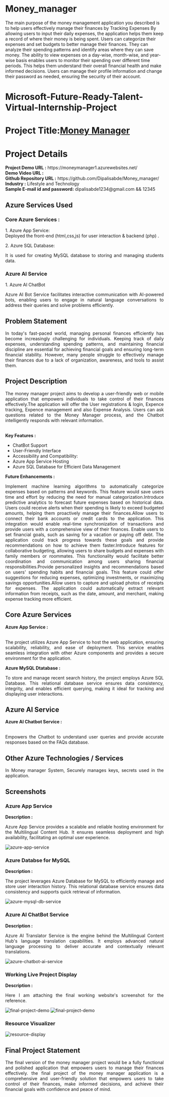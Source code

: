 # Money_manager
The main purpose of the money management application you described is to help users effectively manage their finances by Tracking Expenses By allowing users to input their daily expenses, the application helps them keep a record of where their money is being spent. Users can categorize their expenses and set budgets to better manage their finances. They can analyze their spending patterns and identify areas where they can save money. The ability to view expenses on a day-wise, month-wise, and year-wise basis enables users to monitor their spending over different time periods. This helps them understand their overall financial health and make informed decisions. Users can manage their profile information and change their password as needed, ensuring the security of their account.
<h1>Microsoft-Future-Ready-Talent-Virtual-Internship-Project</h1>
<h1>Project Title:<b><a href="https://moneymanager1.azurewebsites.net/">Money Manager </a></b></h1>
<h1>Project Details</h1>
<b>Project Demo URL :</b> https://moneymanager1.azurewebsites.net/ <br>
<b>Demo Video URL :</b>  <br>
<b>Github Repository URL :</b> https://github.com/Dipalisabde/Money_manager/ <br>
<b>Industry :</b> Lifestyle and Technology<br>
<b> Sample E-mail id and password:</b> dipalisabde1234@gmail.com && 12345<br>
<h2>Azure Services Used </h2>
<h3>
Core Azure Services : </h3>
 <p align="justify">1. Azure App Service:<br> Deployed the front-end (html,css,js) for user interaction & backend (php) .</p>
2. Azure SQL Database:<br> 
  <p align="justify">It is used for creating MySQL database to storing and managing students data.</p>
<h3>Azure AI Service </h3>
 <p align="justify">1. Azure AI ChatBot</p>
 <p align="justify">Azure AI Bot Service facilitates interactive communication with AI-powered bots, enabling users to engage in natural language conversations to address their queries and solve problems efficiently.</p>
  

<h2>Problem Statement</h2>
<p align="justify">In today's fast-paced world, managing personal finances efficiently has become increasingly challenging for individuals. Keeping track of daily expenses, understanding spending patterns, and maintaining financial discipline are essential for achieving financial goals and ensuring long-term financial stability. However, many people struggle to effectively manage their finances due to a lack of organization, awareness, and tools to assist them.</p>
<h2>Project Description</h2>
<p align="justify">The money manager project aims to develop a user-friendly web or mobile application that empowers individuals to take control of their finances effectively.The application will offer the User registrations & login, Expence tracking, Expence management and also Expense Analysis. Users can ask questions related to the Money Manager process, and the Chatbot intelligently responds with relevant information.</p><br>
<b>Key Features :</b>
<ul>
    <li>ChatBot Support</li>
    <li>User-Friendly Interface</li>
    <li>Accessibility and Compatibility:</li>
    <li>Azure App Service Hosting</li>
    <li>Azure SQL Database for Efficient Data Management</li>
</ul>
<b>Future Enhancements :</b><br>
<p align="justify">Implement machine learning algorithms to automatically categorize expenses based on patterns and keywords. This feature would save users time and effort by reducing the need for manual categorization.Introduce predictive analytics to forecast future expenses based on historical data. Users could receive alerts when their spending is likely to exceed budgeted amounts, helping them proactively manage their finances.Allow users to connect their bank accounts or credit cards to the application. This integration would enable real-time synchronization of transactions and provide users with a comprehensive view of their finances.
Enable users to set financial goals, such as saving for a vacation or paying off debt. The application could track progress towards these goals and provide recommendations on how to achieve them faster.Introduce features for collaborative budgeting, allowing users to share budgets and expenses with family members or roommates. This functionality would facilitate better coordination and communication among users sharing financial responsibilities.Provide personalized insights and recommendations based on users' spending habits and financial goals. This feature could offer suggestions for reducing expenses, optimizing investments, or maximizing savings opportunities.Allow users to capture and upload photos of receipts for expenses. The application could automatically extract relevant information from receipts, such as the date, amount, and merchant, making expense tracking more efficient.</p>
<h2>Core Azure Services</h2>
<b>Azure App Service :</b><br><p align="justify"><br>The project utilizes Azure App Service to host the web application, ensuring scalability, reliability, and ease of deployment. This service enables seamless integration with other Azure components and provides a secure environment for the application.</p>

<b>Azure MySQL Dtatabase :</b><br><p align="justify">To store and manage recent search history, the project employs Azure SQL Database. This relational database service ensures data consistency, integrity, and enables efficient querying, making it ideal for tracking and displaying user interactions.</p>
<h2>Azure AI Service</h2>
<b>Azure AI Chatbot Service :</b><br><br><p align="justify">Empowers the Chatbot to understand user queries and provide accurate responses based on the FAQs database.</p>
<h2>Other Azure Technologies / Services</h2>
<p align="justify">In Money manager System, Securely manages keys, secrets used in the application.</p>
<h2>Screenshots</h2>
<h3>Azure App Service</h3>
<b>Description :</b><p align="justify">Azure App Service provides a scalable and reliable hosting environment for the Multilingual Content Hub. It ensures seamless deployment and high availability, facilitating an optimal user experience.</p>
<img src="https://github.com/Dipalisabde/Money_manager/blob/main/screenshots/app%20service.png" alt="azure-app-service"></img><br>
<h3>Azure Databse for MySQL</h3>
<b>Description :</b><p align="justify"> The project leverages Azure Database for MySQL to efficiently manage and store user interaction history. This relational database service ensures data consistency and supports quick retrieval of information.</p>
<img src="https://github.com/Dipalisabde/Money_manager/blob/main/screenshots/database.png" alt="azure-mysql-db-service"></img><br>
<h3>Azure AI ChatBot Service</h3>
<b>Description :</b><p align="justify">Azure AI Translator Service is the engine behind the Multilingual Content Hub's language translation capabilities. It employs advanced natural language processing to deliver accurate and contextually relevant translations.</p>
<img src="https://github.com/Dipalisabde/Money_manager/blob/main/screenshots/azure%20bot.png" alt="azure-chatbot-ai-service"></img><br>
<h3>Working Live Project Display</h3>
<b>Description :</b><p align="justify">Here I am attaching the final working website's screenshot for the reference.</p>
<img src="https://github.com/Dipalisabde/Money_manager/blob/main/screenshots/s1.png" alt="final-project-demo"></img>
<img src="https://github.com/Dipalisabde/Money_manager/blob/main/screenshots/s2.png" alt="final-project-demo"></img>
<h3>Resource Visualizer</h3>
<img src="https://github.com/Dipalisabde/Money_manager/blob/main/screenshots/resource%20vis.png" alt="resource-display"></img>

<h2>Final Project Statement</h2>
<p align="justify">
The final version of the money manager project would be a fully functional and polished application that empowers users to manage their finances effectively. the final project of the money manager application is a comprehensive and user-friendly solution that empowers users to take control of their finances, make informed decisions, and achieve their financial goals with confidence and peace of mind.
</p>


